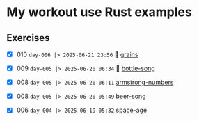 # My workout use Rust examples

## Exercises

- [x] 010 `day-006 |> 2025-06-21 23:56` 🌽 [grains](https://exercism.org/tracks/rust/exercises/grains)
- [x] 009 `day-005 |> 2025-06-20 06:34` 🍾 [bottle-song](https://exercism.org/tracks/rust/exercises/bottle-song)
- [x] 008 `day-005 |> 2025-06-20 06:11` [armstrong-numbers](https://exercism.org/tracks/rust/exercises/armstrong-numbers)
- [x] 008 `day-005 |> 2025-06-20 05:49` [beer-song](https://exercism.org/tracks/rust/exercises/beer-song)
- [x] 006 `day-004 |> 2025-06-19 05:32` [space-age](https://exercism.org/tracks/rust/exercises/space-age)

